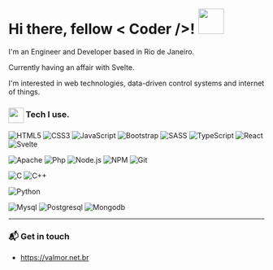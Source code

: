 
<h1>
Hi there, fellow < Coder />!
<img src="https://raw.githubusercontent.com/blackcater/blackcater/master/images/Hi.gif" width="50">
</h1>

I'm an Engineer and Developer based in Rio de Janeiro.

Currently having an affair with Svelte.

I'm interested in web technologies, data-driven control systems and internet of things.

<h3> <img align="center" src="https://www.flaticon.com/svg/static/icons/svg/2933/2933245.svg" width="30"> Tech I use.</h3>

![HTML5](https://img.shields.io/badge/-HTML5-000000?style=flat&logo=HTML5)
![CSS3](https://img.shields.io/badge/-CSS3-000000?style=flat&logo=CSS3&logoColor=1572B6)
![JavaScript](https://img.shields.io/badge/-JavaScript-000000?style=flat&logo=javascript)
![Bootstrap](https://img.shields.io/badge/-Bootstrap-000000?style=flat&logo=Bootstrap&logoColor=563D7C)
![SASS](https://img.shields.io/badge/-SASS-000000?style=flat&logo=SASS)
![TypeScript](https://img.shields.io/badge/-TypeScript-000000?style=flat&logo=typescript&logoColor=007ACC)
![React](https://img.shields.io/badge/-React-000000?style=flat&logo=React)
![Svelte](https://img.shields.io/badge/-Svelte-000000?style=flat&logo=Svelte)

![Apache](https://img.shields.io/badge/-Apache-000000?style=flat&logo=Apache&logoColor=F05032)
![Php](https://img.shields.io/badge/-Php-000000?style=flat&logo=Php)
![Node.js](https://img.shields.io/badge/-Node.js-000000?style=flat&logo=Node.js&logoColor=339933)
![NPM](https://img.shields.io/badge/-NPM-000000?style=flat&logo=NPM&logoColor=CB3837)
![Git](https://img.shields.io/badge/-Git-000000?style=flat&logo=Git&logoColor=F05032)

![C](https://img.shields.io/badge/-C-000000?style=flat&logo=C&logoColor=2962ff)
![C++](https://img.shields.io/badge/-C++-black?logo=c%2B%2B&logoColor=2962ff)

![Python](https://img.shields.io/badge/-Python-000000?style=flat&logo=Python)

![Mysql](https://img.shields.io/badge/-Mysql-000000?style=flat&logo=Mysql)
![Postgresql](https://img.shields.io/badge/-Postgresql-000000?style=flat&logo=Postgresql)
![Mongodb](https://img.shields.io/badge/-Mongodb-000000?style=flat&logo=Mongodb)




<hr>


<h3> 📬 Get in touch </h3>

- https://valmor.net.br

